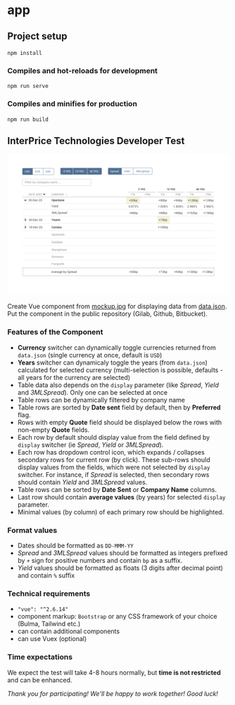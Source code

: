 # app

## Project setup

```
npm install
```

### Compiles and hot-reloads for development

```
npm run serve
```

### Compiles and minifies for production

```
npm run build
```

## InterPrice Technologies Developer Test

![Mockup](mockup.jpg)

Create Vue component from [mockup.jpg](mockup.jpg) for displaying data from [data.json](data.json). Put the component in the public repository (Gilab, Github, Bitbucket).

### Features of the Component

- **Currency** switcher can dynamically toggle currencies returned from `data.json` (single currency at once, default is `USD`)
- **Years** switcher can dynamicaly toggle the years (from `data.json`) calculated for selected currency (multi-selection is possible, defaults - all years for the currency are selected)
- Table data also depends on the `display` parameter (like _Spread_, _Yield_ and _3MLSpread_). Only one can be selected at once
- Table rows can be dynamically filtered by company name
- Table rows are sorted by **Date sent** field by default, then by **Preferred** flag.
- Rows with empty **Quote** field should be displayed below the rows with non-empty **Quote** fields.
- Each row by default should display value from the field defined by `display` switcher (ie _Spread_, _Yield_ or _3MLSpread_).
- Each row has dropdown control icon, which expands / collapses secondary rows for current row (by click). These sub-rows should display values from the fields, which were not selected by `display` switcher. For instance, if _Spread_ is selected, then secondary rows should contain _Yield_ and _3MLSpread_ values.
- Table rows can be sorted by **Date Sent** or **Company Name** columns.
- Last row should contain **average values** (by years) for selected `display` parameter.
- Minimal values (by column) of each primary row should be highlighted.

### Format values

- Dates should be formatted as `DD-MMM-YY`
- _Spread_ and _3MLSpread_ values should be formatted as integers prefixed by `+` sign for positive numbers and contain `bp` as a suffix.
- _Yield_ values should be formatted as floats (3 digits after decimal point) and contain `%` suffix

### Technical requirements

- `"vue": "^2.6.14"`
- component markup: `Bootstrap` or any CSS framework of your choice (Bulma, Tailwind etc.)
- can contain additional components
- can use Vuex (optional)

### Time expectations

We expect the test will take 4-8 hours normally, but **time is not restricted** and can be enhanced.

_Thank you for participating! We'll be happy to work together! Good luck!_
